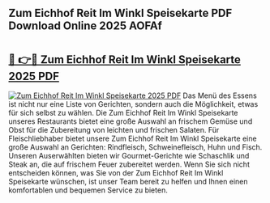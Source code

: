 ## Zum Eichhof Reit Im Winkl Speisekarte PDF Download Online 2025 AOFAf

# <h2><a href="http://gcckf9i.nevu.top/?p=Zum+Eichhof+Reit+Im+Winkl+Speisekarte">🔗 👉🔴 Zum Eichhof Reit Im Winkl Speisekarte 2025 PDF</a></h2>

[![Zum Eichhof Reit Im Winkl Speisekarte 2025 PDF](https://i.imgur.com/dBaPXMq.png)](http://gcckf9i.nevu.top/?p=Zum+Eichhof+Reit+Im+Winkl+Speisekarte)
Das Menü des Essens ist nicht nur eine Liste von Gerichten, sondern auch die Möglichkeit, etwas für sich selbst zu wählen. Die Zum Eichhof Reit Im Winkl Speisekarte unseres Restaurants bietet eine große Auswahl an frischem Gemüse und Obst für die Zubereitung von leichten und frischen Salaten. Für Fleischliebhaber bietet unsere Zum Eichhof Reit Im Winkl Speisekarte eine große Auswahl an Gerichten: Rindfleisch, Schweinefleisch, Huhn und Fisch. Unseren Auserwählten bieten wir Gourmet-Gerichte wie Schaschlik und Steak an, die auf frischem Feuer zubereitet werden. Wenn Sie sich nicht entscheiden können, was Sie von der Zum Eichhof Reit Im Winkl Speisekarte wünschen, ist unser Team bereit zu helfen und Ihnen einen komfortablen und bequemen Service zu bieten.

